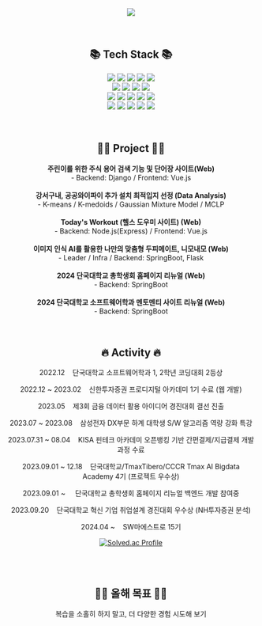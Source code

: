 <!--
**kjungw1025/kjungw1025** is a ✨ _special_ ✨ repository because its `README.md` (this file) appears on your GitHub profile.

Here are some ideas to get you started:

- 🔭 I’m currently working on ...
- 🌱 I’m currently learning ...
- 👯 I’m looking to collaborate on ...
- 🤔 I’m looking for help with ...
- 💬 Ask me about ...
- 📫 How to reach me: ...
- 😄 Pronouns: ...
- ⚡ Fun fact: ...
-->
<div align=center>
	<img src="https://capsule-render.vercel.app/api?type=waving&color=auto&height=200&section=header&text=JungWoo%20Github!&fontSize=60" />	
</div>
  
<br>
<br>

<div align="center">
  <h2>📚 Tech Stack 📚</h2>
  <img src="https://img.shields.io/badge/C-A8B9CC?style=for-the-badge&logo=C&logoColor=white"/>
  <img src="https://img.shields.io/badge/C++-00599C?style=for-the-badge&logo=C%2B%2B&logoColor=white"/>
  <img src="https://img.shields.io/badge/javascript-F7DF1E?style=for-the-badge&logo=javascript&logoColor=black"/>
  <img src="https://img.shields.io/badge/Java-007396?style=for-the-badge&logo=Conda-Forge&logoColor=white"/>
  <img src="https://img.shields.io/badge/Python-3776AB?style=for-the-badge&logo=Python&logoColor=white"/></br>
  <img src="https://img.shields.io/badge/mysql-4479A1?style=for-the-badge&logo=mysql&logoColor=white">
  <img src="https://img.shields.io/badge/Tibero-ffffff?style=for-the-badge&logo=data:image/png;base64,iVBORw0KGgoAAAANSUhEUgAAABAAAAAQCAYAAAAf8/9hAAAA/0lEQVR4AWNABrLMrAoKLKwqyFiGmUWegRjAzcjE81Ba5c9TaZX/yHipsNQOogywZud0QmhE4AJeoVqiDAApxGaADTunM1EGLBGW2o6u+ZGM6n9uh7KHDE41DzCwXckVFANOSCg8uCat9PmGnNZ/GF6vZvufwbsXO7bIPIDpDAWbHJAkUVjDpxPTAGEVRwZFuwIwtim6gKFJJ2gqXJ5XQht/oNiXXsMwgJ1XnIEowMLBx+Dd/Q9ZMzjgiAYiqs4YthvFrSLeABXnSgwDlBxKiDfAJHEDhgFCijbEG+DS8BxFs2fXHwZmNi7iNHMKyKLbDo5SooGkXghm/IfOxKUcAJN3wXKHOJQYAAAAAElFTkSuQmCC&logoColor=white" />
  <img src="https://img.shields.io/badge/Amazon%20DynamoDB-4053D6?style=for-the-badge&logo=Amazon%20DynamoDB&logoColor=white"/>
  <img src="https://img.shields.io/badge/Redis-DC382D?style=for-the-badge&logo=Redis&logoColor=white"></br>
  <img src="https://img.shields.io/badge/flask-%23000.svg?style=for-the-badge&logo=flask&logoColor=white">
  <img src="https://img.shields.io/badge/django-092E20?style=for-the-badge&logo=django&logoColor=white"/>
  <img src="https://img.shields.io/badge/Spring Boot-6DB33F?style=for-the-badge&logo=spring boot&logoColor=white"> 
  <img src="https://img.shields.io/badge/Express-000000?style=for-the-badge&logo=Express&logoColor=white"/>
  <img src="https://img.shields.io/badge/Vue.js-4FC08D?style=for-the-badge&logo=Vue.js&logoColor=white"/></br>
  <img src="https://img.shields.io/badge/Amazon AWS-232F3E?style=for-the-badge&logo=amazonaws&logoColor=white"/>
  <img src="https://img.shields.io/badge/linux-FCC624?style=for-the-badge&logo=linux&logoColor=black"/>
  <img src="https://img.shields.io/badge/NGINX-009639?style=for-the-badge&logo=NGINX&logoColor=white" />
  <img src="https://img.shields.io/badge/Docker-2496ED?style=for-the-badge&logo=Docker&logoColor=white"/>
  <img src="https://img.shields.io/badge/Apache Kafka-%3333333.svg?style=for-the-badge&logo=Apache Kafka&logoColor=white"> 
</div>

<br>
<br>

<div align="center">
  <h2>👨‍🏫 Project 👨‍🏫</h2>
  <b>주린이를 위한 주식 용어 검색 기능 및 단어장 사이트(Web)</b></br>
  - Backend: Django / Frontend: Vue.js</br></br>
  <b>강서구내, 공공와이파이 추가 설치 최적입지 선정 (Data Analysis)</b><br>
  - K-means / K-medoids / Gaussian Mixture Model / MCLP</br></br>
  <b>Today's Workout (헬스 도우미 사이트) (Web)</b></br>
  - Backend: Node.js(Express) / Frontend: Vue.js</br></br>
  <b>이미지 인식 AI를 활용한 나만의 맞춤형 두피메이트, 니모내모 (Web)</b></br>
  - Leader / Infra / Backend: SpringBoot, Flask</br></br>
  <b>2024 단국대학교 총학생회 홈페이지 리뉴얼 (Web)</b></br>
  - Backend: SpringBoot</br></br>
  <b>2024 단국대학교 소프트웨어학과 멘토멘티 사이트 리뉴얼 (Web)</b></br>
  - Backend: SpringBoot
</div>

<br>
<br>

<div align="center">
  <h2>🔥 Activity 🔥</h2>
  
  2022.12&nbsp;&nbsp;&nbsp;&nbsp;단국대학교 소프트웨어학과 1, 2학년 코딩대회 2등상

  2022.12 ~ 2023.02&nbsp;&nbsp;&nbsp;&nbsp;신한투자증권 프로디지털 아카데미 1기 수료 (웹 개발)

  2023.05&nbsp;&nbsp;&nbsp;&nbsp;제3회 금융 데이터 활용 아이디어 경진대회 결선 진출
  
  2023.07 ~ 2023.08&nbsp;&nbsp;&nbsp;&nbsp;삼성전자 DX부문 하계 대학생 S/W 알고리즘 역량 강화 특강

  2023.07.31 ~ 08.04&nbsp;&nbsp;&nbsp;&nbsp;KISA 핀테크 아카데미 오픈뱅킹 기반 간편결제/지급결제 개발과정 수료

  2023.09.01 ~ 12.18&nbsp;&nbsp;&nbsp;&nbsp;단국대학교/TmaxTibero/CCCR Tmax AI Bigdata Academy 4기 (프로젝트 우수상)

  2023.09.01 ~ &nbsp;&nbsp;&nbsp;&nbsp;단국대학교 총학생회 홈페이지 리뉴얼 백엔드 개발 참여중

  2023.09.20&nbsp;&nbsp;&nbsp;&nbsp;단국대학교 혁신 기업 취업설계 경진대회 우수상 (NH투자증권 분석)

  2024.04 ~&nbsp;&nbsp;&nbsp;&nbsp;SW마에스트로 15기
  
  [![Solved.ac Profile](http://mazassumnida.wtf/api/v2/generate_badge?boj=rlawjddn4706)](https://solved.ac/rlawjddn4706/)
</div>

<br>
<br>

<div align="center">
  <h2>👨‍💻 올해 목표 👨‍💻</h2>
	복습을 소홀히 하지 말고, 더 다양한 경험 시도해 보기
</div>
